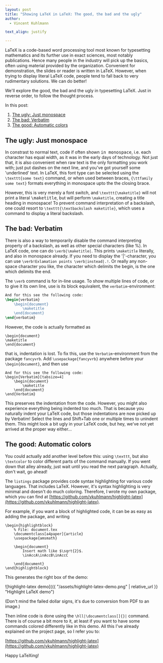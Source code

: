 ```yaml
---
layout: post
title: "Showing LaTeX in LaTeX: The good, the bad and the ugly"
author:
  - Vincent Kuhlmann

text_align: justify

---
```


<script>
let beforeHighlight = () => {
    let a = document.querySelectorAll("code");
    for (let b of a) {
        if (b.className.includes("language-"))
            continue;
        if (b.classList.contains("verb"))
            continue;
        b.classList.add("language-latex");
    }
};
</script>

LaTeX is a code-based word processing tool most known for typesetting
mathematics and its further use in exact sciences, most notably publications.
Hence many people in the industry will pick up the basics, often using material
provided by the organization. Convenient for demonstration, the slides or reader
is written in LaTeX. However, when trying to display literal LaTeX code, people
tend to fall back to very rudimentary solutions. We can do better!

We'll explore the good, the bad and the ugly in typesetting LaTeX. Just in
reverse order, to follow the thought process.

 <!-- (Level 1 and Level 2). This
article explains how to typeset LaTeX code in LaTeX properly (Level 3). -->

In this post:
1. [The ugly: Just monospace](#monospace)
2. [The bad: Verbatim](#verbatim)
3. [The good: Automatic colors](#colors)

## The ugly: Just monospace <span id="monospace"></span>

In constrast to normal text, code if often shown <span
style="font-family:monospace;"> in monospace</span>, i.e. each character has
equal width, as it was in the early days of technology. Not just that, it is
also convenient when raw text is the only formatting you work with; just put
dashes on the next line, and you've got yourself some 'underlined' text.
In LaTeX, this font type can be selected using the `\texttt{some text}` command,
or when used between braces, `{\ttfamily some text}` formats everything in
monospace upto the the closing brace.

However, this is very merely a font switch, and `\texttt{\maketitle}` will not
print a literal <samp>\maketitle</samp>, but will perform `\maketitle`, creating
a title heading in monospace! To prevent command interpretation of a
backslash, one could resort to `\texttt{\textbackslash maketitle}`, which uses a
command to display a literal backslash.

## The bad: Verbatim <span id="verbatim"></span>

There is also a way to temporarily disable the command interpreting property of
a backslash, as well as other special characters (like&nbsp;%). In LaTeX code,
one can do `\verb|\maketitle|`. This prints `\maketitle` literally, and also in
monospace already. If you need to display the '|'-character, you can use
`\verb!Exlamation points \verb|instead|.!`. Or really any non-space character
you like, the character which delimits the begin, is the one which delimits the
end.

The `\verb` command is for in-line usage. To show multiple lines of code, or to
give it its own line, use is its block equivalent, the `verbatim`-environment:
```latex
And for this see the following code:
\begin{verbatim}
    \begin{document}
        \maketitle
    \end{document}
\end{verbatim}
```

However, the code is actually formatted as
```plaintext
\begin{document}
\maketitle
\end{document}
```
that is, indentation is lost. To fix this, use the
`Verbatim`-environment from the package `fancyvrb`. Add
`\usepackage{fancyvrb}` anywhere before your
`\begin{document}`, and then use
```
And for this see the following code:
\begin{Verbatim}[tabsize=4]
    \begin{document}
        \maketitle
    \end{document}
\end{Verbatim}
```

This preserves the indentation from the code. However, you might also experience
everything being indented too much. That is because you naturally indent your
LaTeX code, but those indentations are now picked up by Verbatim! Select the
lines and Shift+Tab one or multiple times to unindent them. This might look a
bit ugly in your LaTeX code, but hey, we've not yet arrived at the proper way
either...

## The good: Automatic colors <span id="colors"></span>

You could actually add another level before this: using `\texttt`, but also
`\textcolor` to color different parts of the command manually. If you went down
that alley already, just wait until you read the next paragraph. Actually, don't
wait, go ahead!

The `listings` package provides code syntax highlighting for various code
languages. That includes LaTeX. However, it's syntax highlighting is very minimal
and doesn't do much coloring. Therefore, I wrote my own package, which you can
find at [https://github.com/vkuhlmann/highlight-latex](https://github.com/vkuhlmann/highlight-latex).

For example, if you want a block of highlighted code, it can be as easy as
adding the package, and writing
```
\begin{highlightblock}
    % File: document.tex
    \documentclass[a4paper]{article}
    \usepackage{amsmath}
    
    \begin{document}
        Insert math like $\sqrt{2}$.
        \inAccA\inAccB\inAccC
        
    \end{document}
\end{highlightblock}
```

This generates the right box of the demo:

![highlight-latex demo]({{ "/assets/highlight-latex-demo.png" | relative_url }}
"Highlight LaTeX demo")

(Don't mind the failed dollar signs, it's due to conversion from PDF to an
image.)

Then inline code is done using the `\hll|\documentclass[]{}|` command. There is
of course a bit more to it, at least if you want to have some commands colored
differently like in this demo. All this I've already explained on the project
page, so I refer you to:

[https://github.com/vkuhlmann/highlight-latex](https://github.com/vkuhlmann/highlight-latex)

Happy LaTeXing!

